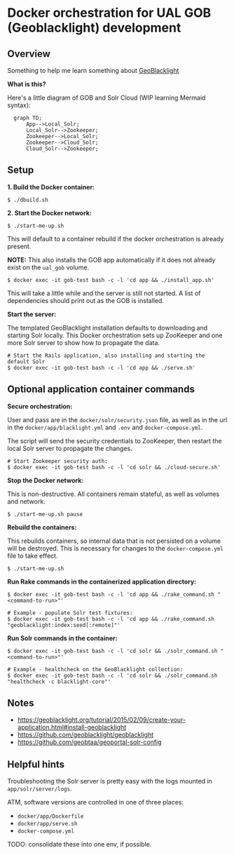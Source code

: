 # Docker orchestration for UAL GOB (Geoblacklight) development

## Overview

Something to help me learn something about [GeoBlacklight](https://geoblacklight.org/)

**What is this?**

Here's a little diagram of GOB and Solr Cloud (WIP learning Mermaid syntax):

```mermaid
  graph TD;
      App-->Local_Solr;
      Local_Solr-->Zookeeper;
      Zookeeper-->Local_Solr;
      Zookeeper-->Cloud_Solr;
      Cloud_Solr-->Zookeeper;
```

## Setup

**1. Build the Docker container:**

```shell
$ ./dbuild.sh
```

**2. Start the Docker network:**

```shell
$ ./start-me-up.sh
```

This will default to a container rebuild if the docker orchestration is already present.

__NOTE:__ This also installs the GOB app automatically if it does not already exist on the `ual_gob` volume.

```shell
$ docker exec -it gob-test bash -c -l 'cd app && ./install_app.sh'
```

This will take a little while and the server is still not started. A list of dependencies should print out as the GOB is installed.

**Start the server:**

The templated GeoBlacklight installation defaults to downloading and starting Solr locally. This Docker orchestration sets up ZooKeeper and one more Solr server to show how to propagate the data.

```shell
# Start the Rails application, also installing and starting the default Solr
$ docker exec -it gob-test bash -c -l 'cd app && ./serve.sh'
```

## Optional application container commands

**Secure orchestration:**

User and pass are in the `docker/solr/security.json` file, as well as in the url in the `docker/app/blacklight.yml` and `.env` and `docker-compose.yml`.

The script will send the security credentials to ZooKeeper, then restart the local Solr server to propagate the changes.

```shell
# Start Zookeeper security auth:
$ docker exec -it gob-test bash -c -l 'cd solr && ./cloud-secure.sh'
```

**Stop the Docker network:**

This is non-destructive. All containers remain stateful, as well as volumes and network.

```shell
$ ./start-me-up.sh pause
```

**Rebuild the containers:**

This rebuilds containers, so internal data that is not persisted on a volume will be destroyed. This is necessary for changes to the `docker-compose.yml` file to take effect.

```shell
$ ./start-me-up.sh
```

**Run Rake commands in the containerized application directory:**

```shell
$ docker exec -it gob-test bash -c -l 'cd app && ./rake_command.sh "<command-to-run>"'

# Example - populate Solr test fixtures:
$ docker exec -it gob-test bash -c -l 'cd app && ./rake_command.sh "geoblacklight:index:seed[:remote]"'
```

**Run Solr commands in the container:**

```shell
$ docker exec -it gob-test bash -c -l 'cd solr && ./solr_command.sh "<command-to-run>"'

# Example - healthcheck on the GeoBlacklight collection:
$ docker exec -it gob-test bash -c -l 'cd solr && ./solr_command.sh "healthcheck -c blacklight-core"'
```

## Notes

* https://geoblacklight.org/tutorial/2015/02/09/create-your-application.html#install-geoblacklight
* https://github.com/geoblacklight/geoblacklight
* https://github.com/geobtaa/geoportal-solr-config

## Helpful hints

Troubleshooting the Solr server is pretty easy with the logs mounted in `app/solr/server/logs`.

ATM, software versions are controlled in one of three places:

* `docker/app/Dockerfile`
* `docker/app/serve.sh`
* `docker-compose.yml`

TODO: consolidate these into one env, if possible.
